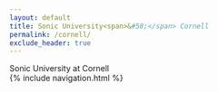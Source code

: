 ```yaml
---
layout: default
title: Sonic University<span>&#58;</span> Cornell
permalink: /cornell/
exclude_header: true
---
```


<div class='page-header'>Sonic University at Cornell</div>
<div class='page-header-image cornell-header-image'></div>
<div class='padding'></div>
{% include navigation.html %}
